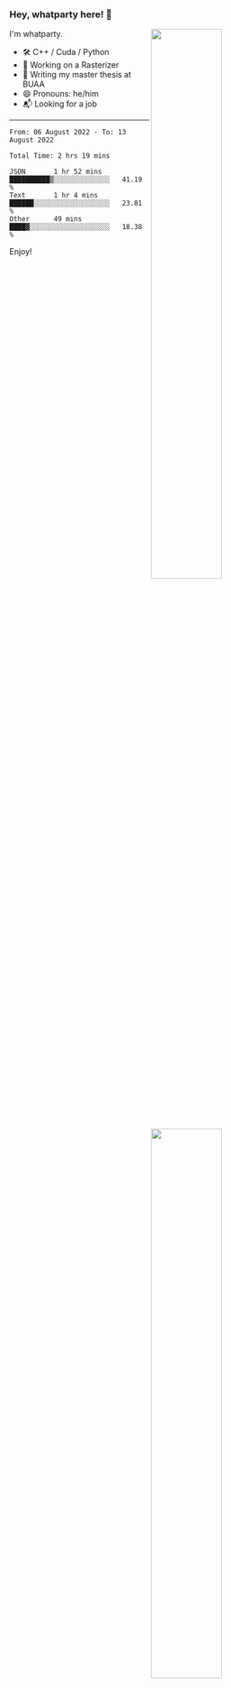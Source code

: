 ### Hey, whatparty here! 👋

[<img align="right" width="50%" src="https://github-readme-stats-ouuan.vercel.app/api?username=whatparty&theme=dark&show_icons=true">](https://metrics.lecoq.io/whatparty#gh-dark-mode-only)
[<img align="right" width="50%" src="https://github-readme-stats-ouuan.vercel.app/api?username=whatparty&show_icons=true">](https://metrics.lecoq.io/whatparty#gh-light-mode-only)

I'm whatparty.

- 🛠️ C++ / Cuda / Python 
- 🔭 Working on a Rasterizer
- 🌱 Writing my master thesis at BUAA
- 😄 Pronouns: he/him
- 📬 Looking for a job

---

<!--START_SECTION:waka-->

```text
From: 06 August 2022 - To: 13 August 2022

Total Time: 2 hrs 19 mins

JSON       1 hr 52 mins    ██████████▒░░░░░░░░░░░░░░   41.19 %
Text       1 hr 4 mins     ██████░░░░░░░░░░░░░░░░░░░   23.81 %
Other      49 mins         ████▓░░░░░░░░░░░░░░░░░░░░   18.38 %
```

<!--END_SECTION:waka-->

Enjoy!
